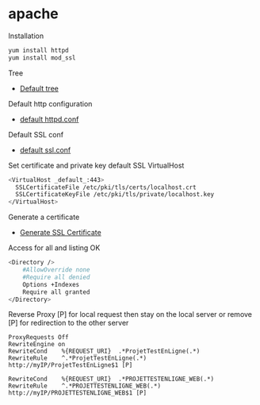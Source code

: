 # apache

Installation
```bash
yum install httpd
yum install mod_ssl
```

Tree
* [Default tree](tree.md)

Default http configuration
* [default httpd.conf](httpd.conf.md)


Default SSL conf
* [default ssl.conf](ssl.conf.md)

Set certificate and private key default SSL VirtualHost 
```bash
<VirtualHost _default_:443>
  SSLCertificateFile /etc/pki/tls/certs/localhost.crt
  SSLCertificateKeyFile /etc/pki/tls/private/localhost.key
</VirtualHost>
```

Generate a certificate
* [Generate SSL Certificate](https://github.com/davidboukari/ssl)


Access for all and listing OK
```bash
<Directory />
    #AllowOverride none
    #Require all denied
    Options +Indexes
    Require all granted
</Directory>
```

Reverse Proxy [P] for local request then stay on the local server or remove [P] for redirection to the other server
```
ProxyRequests Off
RewriteEngine on
RewriteCond    %{REQUEST_URI}  .*ProjetTestEnLigne(.*)
RewriteRule    ^.*ProjetTestEnLigne(.*)      http://myIP/ProjetTestEnLigne$1 [P]

RewriteCond    %{REQUEST_URI}  .*PROJETTESTENLIGNE_WEB(.*)
RewriteRule    ^.*PROJETTESTENLIGNE_WEB(.*)      http://myIP/PROJETTESTENLIGNE_WEB$1 [P]
